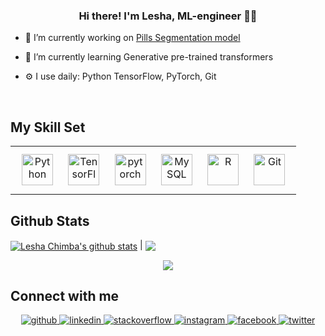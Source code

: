 ### <div align="center">Hi there! I'm Lesha, ML-engineer 👨‍💻</div>  
  

- 🔭 I’m currently working on [Pills Segmentation model](https://github.com/seblful/pills-segmentation)  
  

- 🌱 I’m currently learning Generative pre-trained transformers  
  

- ⚙️ I use daily: Python TensorFlow, PyTorch, Git  
  

<br/>  

## My Skill Set  
<table><tr><td valign="top" width="100%">
<div align="center">  
<a href="https://www.python.org/" target="_blank"><img style="margin: 10px" src="https://profilinator.rishav.dev/skills-assets/python-original.svg" alt="Python" height="50" /></a>  
<a href="https://www.tensorflow.org/" target="_blank"><img style="margin: 10px" src="https://profilinator.rishav.dev/skills-assets/tensorflow-icon.svg" alt="TensorFlow" height="50" /></a>  
<a href="https://pytorch.org/" target="_blank"><img style="margin: 10px" src="https://profilinator.rishav.dev/skills-assets/pytorch-icon.svg" alt="pytorch" height="50" /></a>  
<a href="https://www.mysql.com/" target="_blank"><img style="margin: 10px" src="https://profilinator.rishav.dev/skills-assets/mysql-original-wordmark.svg" alt="MySQL" height="50" /></a>  
<a href="https://www.r-project.org/" target="_blank"><img style="margin: 10px" src="https://profilinator.rishav.dev/skills-assets/r.svg" alt="R" height="50" /></a>  
<a href="https://github.com/" target="_blank"><img style="margin: 10px" src="https://profilinator.rishav.dev/skills-assets/git-scm-icon.svg" alt="Git" height="50" /></a>  
</div>
</td></tr></table>  


## Github Stats  
<a href="https://github.com/seblful/seblful"><img align="center" src="https://github-readme-stats.vercel.app/api?username=seblful&show_icons=true&include_all_commits=true&theme=buefy&hide_border=true" alt="Lesha Chimba's github stats" /></a> | <a href="https://github.com/seblful/seblful"><img align="center" src="https://github-readme-stats.vercel.app/api/top-langs/?username=seblful&layout=compact&theme=buefy&hide_border=true" /></a>

<div align="center">
<img src="https://komarev.com/ghpvc/?username=seblful&&style=flat-square" align="center" />
</div>  
<div align="center"></div>

## Connect with me  
<div align="center">
<a href="https://github.com/seblful" target="_blank">
<img src=https://img.shields.io/badge/github-%2324292e.svg?&style=for-the-badge&logo=github&logoColor=white alt=github style="margin-bottom: 5px;" />
</a>
<a href="https://linkedin.com/in/leshachimba" target="_blank">
<img src=https://img.shields.io/badge/linkedin-%231E77B5.svg?&style=for-the-badge&logo=linkedin&logoColor=white alt=linkedin style="margin-bottom: 5px;" />
</a>
<a href="https://stackoverflow.com/users/18207073/seblful" target="_blank">
<img src=https://img.shields.io/badge/stackoverflow-%23F28032.svg?&style=for-the-badge&logo=stackoverflow&logoColor=white alt=stackoverflow style="margin-bottom: 5px;" />
</a>
<a href="https://instagram.com/seblful" target="_blank">
<img src=https://img.shields.io/badge/instagram-%23000000.svg?&style=for-the-badge&logo=instagram&logoColor=white alt=instagram style="margin-bottom: 5px;" />
</a>
<a href="https://www.facebook.com/seblful" target="_blank">
<img src=https://img.shields.io/badge/facebook-%232E87FB.svg?&style=for-the-badge&logo=facebook&logoColor=white alt=facebook style="margin-bottom: 5px;" />
</a>
<a href="https://twitter.com/seblful" target="_blank">
<img src=https://img.shields.io/badge/twitter-%2300acee.svg?&style=for-the-badge&logo=twitter&logoColor=white alt=twitter style="margin-bottom: 5px;" />
</a>

</div> 
